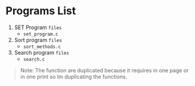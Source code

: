 # Programs List
1. SET Program `files`
    * `set_program.c`
2. Sort program `files`
    * `sort_methods.c`
3. Search program `files`
    * `search.c`

> Note: The function are duplicated because it requires in one page or in one print so Im duplicating the functions.

